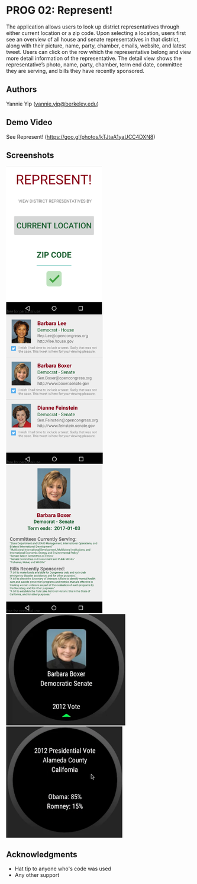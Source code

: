 # PROG 02: Represent!

The application allows users to look up district representatives through either current location or a zip code. Upon selecting a location, users first see an overview of all house and senate representatives in that district, along with their picture, name, party, chamber, emails, website, and latest tweet. Users can click on the row which the representative belong and view more detail information of the representative. The detail view shows the representative’s photo, name, party, chamber, term end date, committee they are serving, and bills they have recently sponsored.

## Authors

Yannie Yip ([yannie.yip@berkeley.edu](mailto:your_email@berkeley.edu))

## Demo Video

See Represent! (https://goo.gl/photos/kTJtaA1yaUCC4DXN8)

## Screenshots

<img src="screenshots/mobile_screen_1.png" height="400" alt="Screenshot"/>
<img src="screenshots/mobile_screen_2.png" height="400" alt="Screenshot"/>
<img src="screenshots/mobile_screen_3.png" height="400" alt="Screenshot"/>
<img src="screenshots/wear_screen_1.png" height="300" alt="Screenshot"/>
<img src="screenshots/wear_screen_2.png" height="300" alt="Screenshot"/>

## Acknowledgments

* Hat tip to anyone who's code was used
* Any other support
